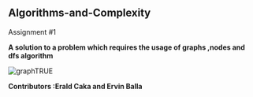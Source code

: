 ## Algorithms-and-Complexity
Assignment #1

<strong>A solution to a problem which requires the usage of graphs ,nodes and dfs algorithm</strong>

![graphTRUE](https://user-images.githubusercontent.com/96385473/171694466-f4f1ab51-7912-44f2-98f5-8e7566e14daf.png)

<strong>Contributors :Erald Caka and Ervin Balla</strong>
